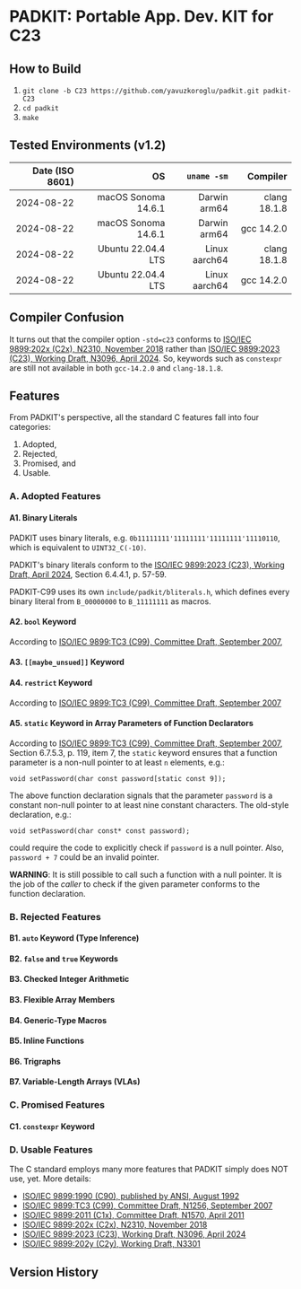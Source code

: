 # PADKIT: Portable App. Dev. KIT for C23

## How to Build

1. `git clone -b C23 https://github.com/yavuzkoroglu/padkit.git padkit-C23`
2. `cd padkit`
3. `make`

## Tested Environments (v1.2)

| Date (ISO 8601) |                  OS |                   `uname -sm` |     Compiler |
|----------------:|--------------------:|------------------------------:|-------------:|
|      2024-08-22 | macOS Sonoma 14.6.1 |                  Darwin arm64 | clang 18.1.8 |
|      2024-08-22 | macOS Sonoma 14.6.1 |                  Darwin arm64 |   gcc 14.2.0 |
|      2024-08-22 |  Ubuntu 22.04.4 LTS |                 Linux aarch64 | clang 18.1.8 |
|      2024-08-22 |  Ubuntu 22.04.4 LTS |                 Linux aarch64 |   gcc 14.2.0 |

## Compiler Confusion

It turns out that the compiler option `-std=c23` conforms to [ISO/IEC 9899:202x (C2x), N2310, November 2018](https://www.open-std.org/jtc1/sc22/wg14/www/docs/n2310.pdf) rather than [ISO/IEC 9899:2023 (C23), Working Draft, N3096, April 2024](https://www.open-std.org/JTC1/SC22/WG14/www/docs/n3096.pdf). So, keywords such as `constexpr` are still not available in both `gcc-14.2.0` and `clang-18.1.8`.

## Features

From PADKIT's perspective, all the standard C features fall into four categories:

1. Adopted,
2. Rejected,
3. Promised, and
4. Usable.

### A. Adopted Features

#### A1. Binary Literals

PADKIT uses binary literals, e.g. `0b11111111'11111111'11111111'11110110`, which is equivalent to `UINT32_C(-10)`.

PADKIT's binary literals conform to the [ISO/IEC 9899:2023 (C23), Working Draft, April 2024](https://www.open-std.org/JTC1/SC22/WG14/www/docs/n3096.pdf), Section 6.4.4.1, p. 57-59.

PADKIT-C99 uses its own `include/padkit/bliterals.h`, which defines every binary literal from `B_00000000` to `B_11111111` as macros.

#### A2. `bool` Keyword

According to [ISO/IEC 9899:TC3 (C99), Committee Draft, September 2007](https://www.open-std.org/JTC1/SC22/WG14/www/docs/n1256.pdf), 

#### A3. `[[maybe_unsued]]` Keyword

#### A4. `restrict` Keyword

According to [ISO/IEC 9899:TC3 (C99), Committee Draft, September 2007](https://www.open-std.org/JTC1/SC22/WG14/www/docs/n1256.pdf)

#### A5. `static` Keyword in Array Parameters of Function Declarators

According to [ISO/IEC 9899:TC3 (C99), Committee Draft, September 2007](https://www.open-std.org/JTC1/SC22/WG14/www/docs/n1256.pdf), Section 6.7.5.3, p. 119, item 7, the `static` keyword ensures that a function parameter is a non-null pointer to at least `n` elements, e.g.:

```
void setPassword(char const password[static const 9]);
```

The above function declaration signals that the parameter `password` is a constant non-null pointer to at least nine constant characters. The old-style declaration, e.g.:

```
void setPassword(char const* const password);
```

could require the code to explicitly check if `password` is a null pointer. Also, `password + 7` could be an invalid pointer.

**WARNING**: It is still possible to call such a function with a null pointer. It is the job of the *caller* to check if the given parameter conforms to the function declaration.

### B. Rejected Features

#### B1. `auto` Keyword (Type Inference)

#### B2. `false` and `true` Keywords

#### B3. Checked Integer Arithmetic

#### B3. Flexible Array Members

#### B4. Generic-Type Macros

#### B5. Inline Functions

#### B6. Trigraphs

#### B7. Variable-Length Arrays (VLAs)

### C. Promised Features

#### C1. `constexpr` Keyword

### D. Usable Features

The C standard employs many more features that PADKIT simply does NOT use, yet. More details:

 - [ISO/IEC 9899:1990 (C90), published by ANSI, August 1992](https://web.archive.org/web/20200909074736if_/https://www.pdf-archive.com/2014/10/02/ansi-iso-9899-1990-1/ansi-iso-9899-1990-1.pdf)
 - [ISO/IEC 9899:TC3 (C99), Committee Draft, N1256, September 2007](https://www.open-std.org/JTC1/SC22/WG14/www/docs/n1256.pdf)
 - [ISO/IEC 9899:2011 (C1x), Committee Draft, N1570, April 2011](https://www.open-std.org/jtc1/sc22/wg14/www/docs/n1570.pdf)
 - [ISO/IEC 9899:202x (C2x), N2310, November 2018](https://www.open-std.org/jtc1/sc22/wg14/www/docs/n2310.pdf) 
 - [ISO/IEC 9899:2023 (C23), Working Draft, N3096, April 2024](https://www.open-std.org/JTC1/SC22/WG14/www/docs/n3096.pdf)
 - [ISO/IEC 9899:202y (C2y), Working Draft, N3301](https://www.open-std.org/jtc1/sc22/wg14/www/docs/n3301.pdf)
 
## Version History
